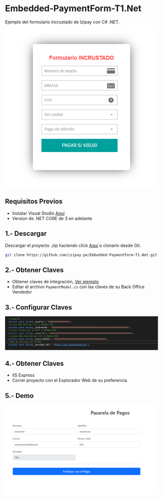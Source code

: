 # Embedded-PaymentForm-T1.Net

Ejemplo del formulario incrustado de Izipay con C# .NET.
![pagar](images/pagar.png)

## Requisitos Previos

* Instalar Visual Studio [Aquí](https://visualstudio.microsoft.com/es/)
* Version de .NET CORE de 3 en adelante

## 1.- Descargar
Descargar el proyecto .zip haciendo click [Aquí](https://github.com/izipay-pe/Embedded-PaymentForm-T1-React/archive/refs/heads/main.zip) o clonarlo desde Git.
```sh
git clone https://github.com/izipay-pe/Embedded-PaymentForm-T1.Net.git
``` 

## 2.- Obtener Claves
* Obtener claves de integración, [Ver ejemplo](https://github.com/JunioratWork/Obtener_Credenciales#readme)
* Editar el archivo `PaymentModel.cs` con las claves de su Back Office Vendedor
 
## 3.- Configurar Claves
![Claves](images/credenciales.png)

## 4.- Obtener Claves
* IIS Express
* Correr proyecto con el Explorador Web de su preferencia

## 5.- Demo
![demo](images/demo.png)
